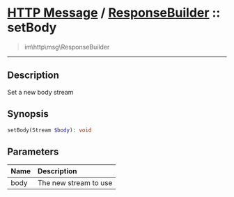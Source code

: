 # [HTTP Message](http.md) / [ResponseBuilder](http-ResponseBuilder.md) :: setBody
 > im\http\msg\ResponseBuilder
____

## Description
Set a new body stream

## Synopsis
```php
setBody(Stream $body): void
```

## Parameters
| Name | Description |
| :--- | :---------- |
| body | The new stream to use |
